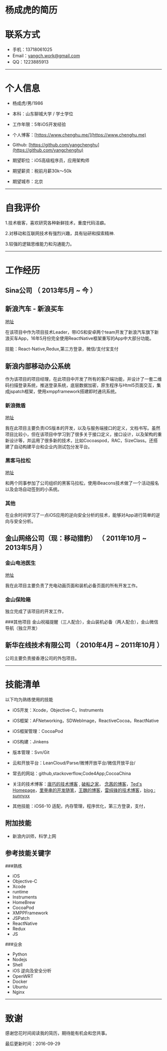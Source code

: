 
# 杨成虎的简历

# 联系方式

- 手机：13718061025
- Email：yangch.work@gmail.com
- QQ：1223885913

---

# 个人信息

 - 杨成虎/男/1986 
 - 本科：山东聊城大学 / 学士学位
 - 工作年限：5年iOS开发经验
 - 个人博客：[https://www.chenghu.me/](https://www.chenghu.me)
 - Github: [https://github.com/yangchenghu](https://github.com/yangchenghu)

 - 期望职位：iOS高级程序员，应用架构师
 - 期望薪资：税前月薪30k～50k
 - 期望城市：北京

---

# 自我评价

1.技术极客，喜欢研究各种新鲜技术，重度代码洁癖。

2.对移动和互联网技术有强烈兴趣，具有钻研和探索精神.

3.较强的逻辑思维能力和沟通能力。

---

# 工作经历

## Sina公司 （ 2013年5月 ~ 今 ）

## 新浪汽车 - 新浪买车
[地址](https://itunes.apple.com/cn/app/xin-lang-mai-che-qi-che4s/id1088208655?mt=8)

在该项目中作为项目技术Leader，带iOS和安卓两个team开发了新浪汽车旗下新浪买车App，16年5月份完全使用ReactNative框架重写的App中大部分功能。

技能：React-Native,Redux,第三方登录，微信/支付宝支付


## 新浪内部移动办公系统

作为该项目的项目经理，在此项目中开发了所有的客户端功能，并设计了一套二维码扫描登录系统，推送登录系统，底层数据加密，原生程序与Html5页面交互，集成jspatch框架，使用xmppframework搭建即时通讯系统。


### 新浪微盾  
[地址](https://itunes.apple.com/cn/app/xin-lang-wei-dun/id535411936?l=en&mt=8)
 
我在此项目主要负责iOS版本的开发，以及与服务端接口的定义，文档书写。虽然项目比较小，但在该项目中学习到了很多关于接口定义，接口设计，以及架构的重新设计等，并运用了很多新的技术，比如Cocoaspod，RAC，SizeClass。还搭建了自动构建平台和企业内测试包分发平台。


### 黑客马拉松
[地址](https://www.chenghu.me/?p=968)

和两个同事参加了公司组织的黑客马拉松，使用iBeacons技术做了一个活动报名以及会场自动签到的小系统。


### 其他
在业余时间学习了一点iOS应用的逆向安全分析的技术，能够对App进行简单的逆向与安全分析。



## 金山网络公司（现：移动猎豹） （ 2011年10月 ~ 2013年5月 ）

### 金山电池医生
[地址](https://itunes.apple.com/cn/app/battery-doctor-master-battery/id446751279?l=en&mt=8)

我在此项目主要负责了充电动画页面和装机必备页面的所有开发工作。


### 金山保险箱
独立完成了该项目的开发工作，

###其他项目
金山祝福提醒（三人配合），金山装机必备（两人配合），金山微信导航（独立开发）


## 新华在线技术有限公司 （ 2010年4月 ~ 2011年10月 ）

公司主要负责接香港公司的外包项目。

---
# 技能清单

以下均为熟练使用的技能

- iOS开发：Xcode，Objective-C，Instruments
- iOS框架：AFNetworking，SDWebImage，ReactiveCocoa，ReactNative
- iOS框架管理：CocoaPod
- iOS构建：Jinkens
- 版本管理：Svn/Git
- 云和开放平台：LeanCloud/Parse/微博开放平台/微信开放平台/
- 常去的网站：github,stackoverflow,Code4App,CocoaChina
- 关注的技术博客：[唐巧的技术博客](http://www.devtang.com/) , [破船之家](http://beyondvincent.com/)， [念茜的博客](http://blog.csdn.net/yiyaaixuexi)，[Ted's Homepage](http://wufawei.com/)，[里脊串的开发随笔](http://adad184.com/)，[王魏的博客](http://onevcat.com/)，[雷纯锋的技术博客](http://blog.leichunfeng.com/)，[blog : sunnyxx](http://blog.sunnyxx.com/)

- 其他技能：iOS6-10 适配，内存管理，程序优化，第三方登录，支付，

## 附加技能

- 新浪内训师，科学上网

## 参考技能关键字

###熟练

- iOS
- Objective-C
- Xcode
- runtime
- Instruments
- HomeBrew
- CocoaPod
- XMPPFramework
- JSPatch
- ReactNative
- Redux
- JS

###业余

- Python
- Nodejs
- Shell
- iOS 逆向及安全分析
- OpenWRT
- Docker
- Ubuntu
- Nginx


---

# 致谢
感谢您花时间阅读我的简历，期待能有机会和您共事。


最后更新时间：2016-09-29
